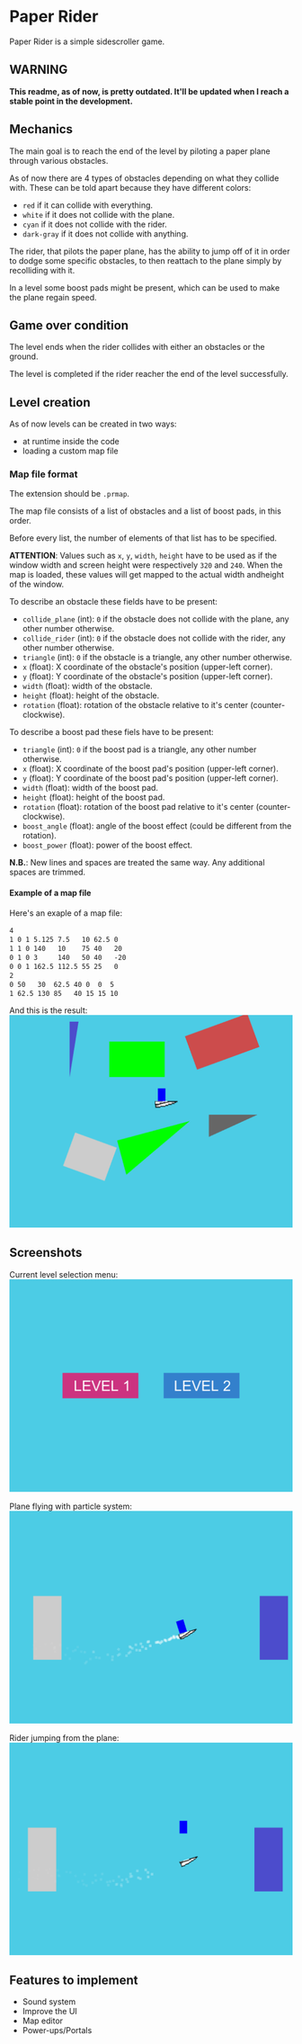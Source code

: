 # Paper Rider
Paper Rider is a simple sidescroller game.

## WARNING
**This readme, as of now, is pretty outdated. It'll be updated when I reach a stable point in the development.**

## Mechanics
The main goal is to reach the end of the level by piloting a paper plane through various obstacles.

As of now there are 4 types of obstacles depending on what they collide with. These can be told apart because they have different colors:
- `red` if it can collide with everything.
- `white` if it does not collide with the plane.
- `cyan` if it does not collide with the rider.
- `dark-gray` if it does not collide with anything.

The rider, that pilots the paper plane, has the ability to jump off of it in order to dodge some specific obstacles, to then reattach to the plane simply by recolliding with it.

In a level some boost pads might be present, which can be used to make the plane regain speed.

## Game over condition
The level ends when the rider collides with either an obstacles or the ground.

The level is completed if the rider reacher the end of the level successfully.

## Level creation
As of now levels can be created in two ways:
- at runtime inside the code
- loading a custom map file

### Map file format
The extension should be `.prmap`.

The map file consists of a list of obstacles and a list of boost pads, in this order.

Before every list, the number of elements of that list has to be specified.

**ATTENTION**: Values such as `x`, `y`, `width`, `height` have to be used as if the window width and screen height were respectively `320` and `240`.
When the map is loaded, these values will get mapped to the actual width andheight of the window.

To describe an obstacle these fields have to be present:
- `collide_plane` (int): `0` if the obstacle does not collide with the plane, any other number otherwise.
- `collide_rider` (int): `0` if the obstacle does not collide with the rider, any other number otherwise.
- `triangle` (int): `0` if the obstacle is a triangle, any other number otherwise.
- `x` (float): X coordinate of the obstacle's position (upper-left corner).
- `y` (float): Y coordinate of the obstacle's position (upper-left corner).
- `width` (float): width of the obstacle.
- `height` (float): height of the obstacle.
- `rotation` (float): rotation of the obstacle relative to it's center (counter-clockwise).

To describe a boost pad these fiels have to be present:
- `triangle` (int): `0` if the boost pad is a triangle, any other number otherwise.
- `x` (float): X coordinate of the boost pad's position (upper-left corner).
- `y` (float): Y coordinate of the boost pad's position (upper-left corner).
- `width` (float): width of the boost pad.
- `height` (float): height of the boost pad.
- `rotation` (float): rotation of the boost pad relative to it's center (counter-clockwise).
- `boost_angle` (float): angle of the boost effect (could be different from the rotation).
- `boost_power` (float): power of the boost effect.

**N.B.**: New lines and spaces are treated the same way. Any additional spaces are trimmed.

#### Example of a map file
Here's an exaple of a map file:
```
4
1 0 1 5.125 7.5   10 62.5 0
1 1 0 140   10    75 40   20
0 1 0 3     140   50 40   -20
0 0 1 162.5 112.5 55 25   0
2
0 50   30  62.5 40 0  0  5
1 62.5 130 85   40 15 15 10
```
And this is the result:
![Map example screenshot](./screenshots/map_result_example.png)

## Screenshots
Current level selection menu:
![Menu screenshot](./screenshots/menu.png)

Plane flying with particle system:
![Plane flying screenshot](./screenshots/plane_flying_particles.png)

Rider jumping from the plane:
![Rider jumping](./screenshots/rider_jumping.png)

## Features to implement
- Sound system
- Improve the UI
- Map editor
- Power-ups/Portals
